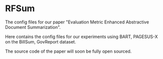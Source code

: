 # RFSum
The config files for our paper "Evaluation Metric Enhanced Abstractive Document Summarization". 

Here contains the config files for our experiments using BART, PAGESUS-X on the BillSum, GovReport dataset.

The source code of the paper will soon be fully open sourced.

